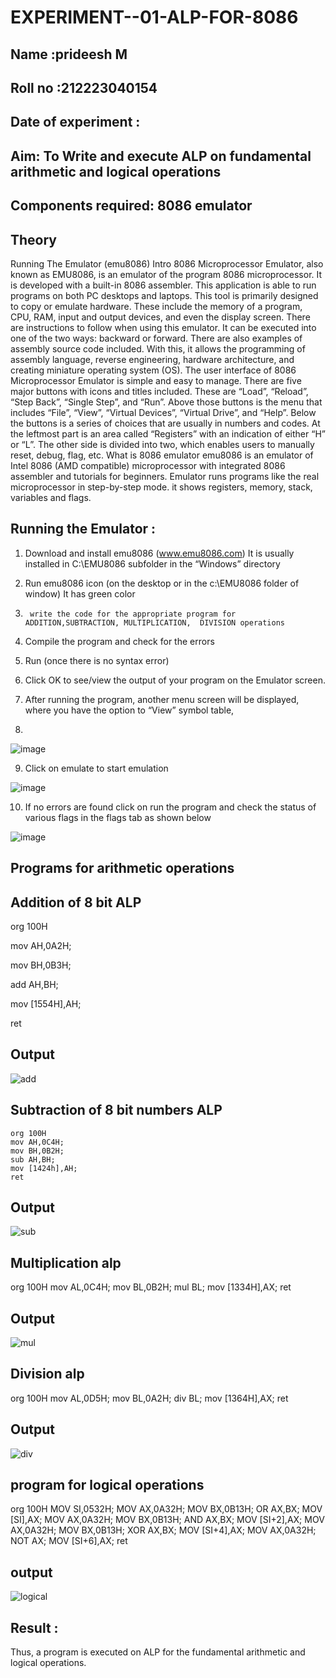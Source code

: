 # EXPERIMENT--01-ALP-FOR-8086
## Name :prideesh M
## Roll no :212223040154
## Date of experiment :





## Aim: To Write and execute ALP on fundamental arithmetic and logical operations
## Components required: 8086  emulator 
## Theory 
Running The Emulator (emu8086) Intro 8086 Microprocessor Emulator, also known as EMU8086, is an emulator of the program 8086 microprocessor. It is developed with a built-in 8086 assembler. This application is able to run programs on both PC desktops and laptops. This tool is primarily designed to copy or emulate hardware. These include the memory of a program, CPU, RAM, input and output devices, and even the display screen. There are instructions to follow when using this emulator. It can be executed into one of the two ways: backward or forward. There are also examples of assembly source code included. With this, it allows the programming of assembly language, reverse engineering, hardware architecture, and creating miniature operating system (OS). The user interface of 8086 Microprocessor Emulator is simple and easy to manage. There are five major buttons with icons and titles included. These are “Load”, “Reload”, “Step Back”, “Single Step”, and “Run”. Above those buttons is the menu that includes “File”, “View”, “Virtual Devices”, “Virtual Drive”, and “Help”. Below the buttons is a series of choices that are usually in numbers and codes. At the leftmost part is an area called “Registers” with an indication of either “H” or “L”. The other side is divided into two, which enables users to manually reset, debug, flag, etc. What is 8086 emulator emu8086 is an emulator of Intel 8086 (AMD compatible) microprocessor with integrated 8086 assembler and tutorials for beginners. Emulator runs programs like the real microprocessor in step-by-step mode. it shows registers, memory, stack, variables and flags.


 ## Running the Emulator :
1.	Download and install emu8086 (www.emu8086.com) It is usually installed in C:\EMU8086 subfolder in the “Windows” directory
2.	  Run  emu8086 icon (on the desktop or in the c:\EMU8086 folder of window) It has green color 
 
 
3.		write the code for the appropriate program for ADDITION,SUBTRACTION, MULTIPLICATION,  DIVISION operations 

4.	 Compile the program and check for the errors 
5.	Run (once there is no syntax error) 

6.	Click OK to see/view the output of your program on the Emulator screen. 


7.	After running the program, another menu screen will be displayed, where you have the option to “View” symbol table,
8.	 


![image](https://user-images.githubusercontent.com/36288975/189273263-d65baae9-4b8f-4723-afb3-c0ffa4052b04.png)











9.	Click on emulate to start emulation 








![image](https://user-images.githubusercontent.com/36288975/189273273-9bb36ec1-e2e8-4892-8d35-37707332bfdc.png)








10.	If no errors are found click on run the program and check the status of various flags in the flags tab as shown below 






![image](https://user-images.githubusercontent.com/36288975/189273277-113a2a33-4a40-4ff8-95a5-ecd3a1f504fe.png)







## Programs for arithmetic  operations

## Addition  of 8 bit ALP 
org 100H

mov AH,0A2H;

mov BH,0B3H;

add AH,BH;

mov [1554H],AH;

ret


## Output  
 ![add](https://github.com/prideeshm/EXPERIMENT--01-ALP-FOR-8086/assets/144870483/00afdc6d-2970-4e31-b144-ea957c56aeb9)

## Subtraction   of 8 bit numbers  ALP 
``` 
org 100H
mov AH,0C4H;
mov BH,0B2H;
sub AH,BH;
mov [1424h],AH;
ret
```
## Output 
![sub](https://github.com/prideeshm/EXPERIMENT--01-ALP-FOR-8086/assets/144870483/549545bd-b4e3-4da2-8c4b-f24d99827714)

## Multiplication alp 
org 100H
mov AL,0C4H;
mov BL,0B2H;
mul BL;
mov [1334H],AX;
ret
 ## Output  
![mul](https://github.com/prideeshm/EXPERIMENT--01-ALP-FOR-8086/assets/144870483/7143d472-7c80-475d-a6d1-798f7568afe5)


## Division alp 
org 100H
mov AL,0D5H;
mov BL,0A2H;
div BL;
mov [1364H],AX;
ret
## Output  
![div](https://github.com/prideeshm/EXPERIMENT--01-ALP-FOR-8086/assets/144870483/8ba094b2-bd6a-44bf-9088-fbec96bda98d)

## program for logical operations
org 100H
MOV SI,0532H;
MOV AX,0A32H;
MOV BX,0B13H;
OR AX,BX;
MOV [SI],AX;
MOV AX,0A32H;
MOV BX,0B13H;
AND AX,BX;
MOV [SI+2],AX;
MOV AX,0A32H;
MOV BX,0B13H;
XOR AX,BX;
MOV [SI+4],AX;
MOV AX,0A32H;
NOT AX;
MOV [SI+6],AX;
ret
## output
![logical](https://github.com/prideeshm/EXPERIMENT--01-ALP-FOR-8086/assets/144870483/8a000bac-5c28-4385-a6f5-207d56e35e2b)

## Result :
Thus, a program is executed on ALP for the fundamental arithmetic and logical operations.








